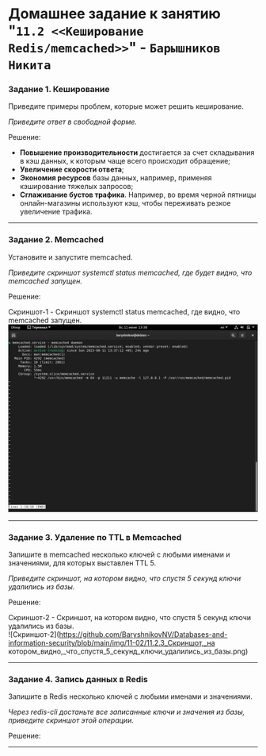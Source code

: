 # Домашнее задание к занятию "`11.2 <<Кеширование Redis/memcached>>`" - `Барышников Никита`


### Задание 1. Кеширование 

Приведите примеры проблем, которые может решить кеширование. 

*Приведите ответ в свободной форме.*

Решение:

- **Повышение производительности** достигается за счет складывания в кэш данных, к которым чаще всего происходит обращение;
- **Увеличение скорости ответа**;
- **Экономия ресурсов** базы данных, например, применяя кэширование тяжелых запросов;
- **Сглаживание бустов трафика**. Например, во время черной пятницы онлайн-магазины используют кэш, чтобы переживать резкое увеличение трафика.

---

### Задание 2. Memcached

Установите и запустите memcached.

*Приведите скриншот systemctl status memcached, где будет видно, что memcached запущен.*

Решение:

Скриншот-1 - Cкриншот systemctl status memcached, где видно, что memcached запущен.  
![Скриншот-1](https://github.com/BaryshnikovNV/Databases-and-information-security/blob/main/img/11-02/11.2.2_Скриншот_systemctl_status_memcached,_где_видно,_что_memcached_запущен.png)

---

### Задание 3. Удаление по TTL в Memcached

Запишите в memcached несколько ключей с любыми именами и значениями, для которых выставлен TTL 5. 

*Приведите скриншот, на котором видно, что спустя 5 секунд ключи удалились из базы.*

Решение:

Скриншот-2 - Скриншот, на котором видно, что спустя 5 секунд ключи удалились из базы.  
![Скриншот-2](https://github.com/BaryshnikovNV/Databases-and-information-security/blob/main/img/11-02/11.2.3_Скриншот,_на котором_видно,_что_спустя_5_секунд_ключи_удалились_из_базы.png)

---

### Задание 4. Запись данных в Redis

Запишите в Redis несколько ключей с любыми именами и значениями. 

*Через redis-cli достаньте все записанные ключи и значения из базы, приведите скриншот этой операции.*

Решение:



---